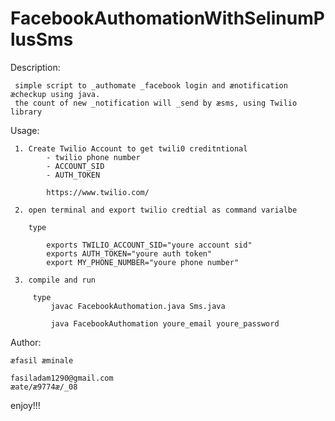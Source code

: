# FacebookAuthomationWithSelinumPlusSms


Description:
     
     simple script to _authomate _facebook login and ænotification æcheckup using java.
     the count of new _notification will _send by æsms, using Twilio library

Usage:

     1. Create Twilio Account to get twili0 creditntional
            - twilio phone number
            - ACCOUNT_SID
            - AUTH_TOKEN

            https://www.twilio.com/

     2. open terminal and export twilio credtial as command varialbe

        type

            exports TWILIO_ACCOUNT_SID="youre account sid"
            exports AUTH_TOKEN="youre auth token"
            export MY_PHONE_NUMBER="youre phone number"

     3. compile and run

         type
             javac FacebookAuthomation.java Sms.java

             java FacebookAuthomation youre_email youre_password

Author:

    æfasil æminale

    fasiladam1290@gmail.com
    æate/æ9774æ/_08


enjoy!!!
